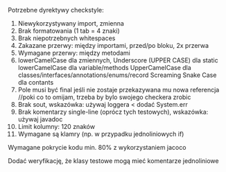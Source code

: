 Potrzebne dyrektywy checkstyle:
1) Niewykorzystywany import, zmienna
2) Brak formatowania (1 tab = 4 znaki)
3) Brak niepotrzebnych whitespaces
4) Zakazane przerwy: między importami, przed/po bloku, 2x przerwa
5) Wymagane przerwy: między metodami
6) lowerCamelCase dla zmiennych, Underscore (UPPER CASE) dla static
   lowerCamelCase dla variable/methods
   UpperCamelCase dla classes/interfaces/annotations/enums/record
   Screaming Snake Case dla contants
7) Pole musi być final jeśli nie zostaje przekazywana mu nowa referencja //poki co to omijam, trzeba by bylo swojego checkera zrobic
8) Brak sout, wskazówka: używaj loggera < dodać System.err
9) Brak komentarzy single-line (oprócz tych testowych), wskazówka: używaj javadoc
10) Limit kolumny: 120 znaków
11) Wymagane są klamry (np. w przypadku jednoliniowych if)

Wymagane pokrycie kodu min. 80% z wykorzystaniem jacoco

Dodać weryfikację, że klasy testowe mogą mieć komentarze jednoliniowe